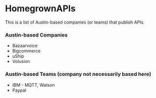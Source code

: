 HomegrownAPIs
=============

This is a list of Austin-based companies (or teams) that publish APIs.


### Austin-based Companies

* Bazaarvoice
* Bigcommerce
* uShip
* Volusion

### Austin-based Teams (company not necessarily based here)

* IBM - MQTT, Watson
* Paypal
